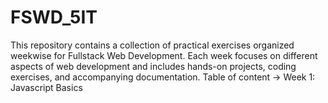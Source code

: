 # FSWD_5IT
This repository contains a collection of practical exercises organized weekwise for Fullstack Web Development. Each week focuses on different aspects of web development and includes hands-on projects, coding exercises, and accompanying documentation.
Table of content 
-> Week 1: Javascript Basics
